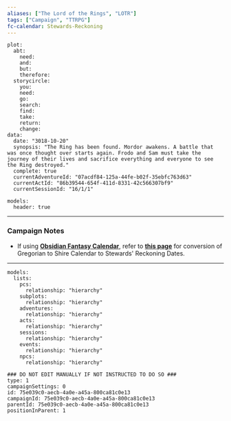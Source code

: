 ```yaml
---
aliases: ["The Lord of the Rings", "LOTR"]
tags: ["Campaign", "TTRPG"]
fc-calendar: Stewards-Reckoning
---
```

```RpgManagerData
plot: 
  abt: 
    need: 
    and: 
    but: 
    therefore: 
  storycircle: 
    you: 
    need: 
    go: 
    search: 
    find: 
    take: 
    return: 
    change: 
data: 
  date: "3018-10-20"
  synopsis: "The Ring has been found. Mordor awakens. A battle that was once thought over starts again. Frodo and Sam must take the journey of their lives and sacrifice everything and everyone to see the Ring destroyed."
  complete: true
  currentAdventureId: "07acdf84-125a-44fe-b02f-35ebfc763d63"
  currentActId: "86b39544-654f-411d-8331-42c566307bf9"
  currentSessionId: "16/1/1"
```
```RpgManager
models: 
  header: true
```
---
### Campaign Notes
 - If using **[Obsidian Fantasy Calendar](https://github.com/fantasycalendar/obsidian-fantasy-calendar)**, refer to **[this page](https://github.com/psarando/shire-reckoning#tolkiens-calendars)** for conversion of Gregorian to Shire Calendar to Stewards' Reckoning Dates. 

---
```RpgManager
models: 
  lists: 
    pcs: 
      relationship: "hierarchy"
    subplots: 
      relationship: "hierarchy"
    adventures: 
      relationship: "hierarchy"
    acts: 
      relationship: "hierarchy"
    sessions: 
      relationship: "hierarchy"
    events: 
      relationship: "hierarchy"
    npcs: 
      relationship: "hierarchy"
```
```RpgManagerID
### DO NOT EDIT MANUALLY IF NOT INSTRUCTED TO DO SO ###
type: 1
campaignSettings: 0
id: 75e039c0-aecb-4a0e-a45a-800ca81c0e13
campaignId: 75e039c0-aecb-4a0e-a45a-800ca81c0e13
parentId: 75e039c0-aecb-4a0e-a45a-800ca81c0e13
positionInParent: 1
```
